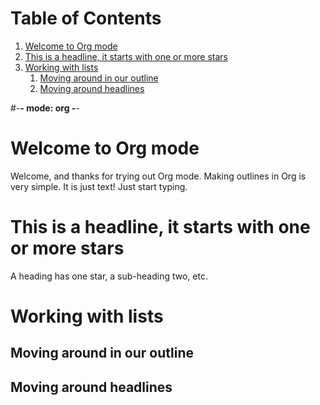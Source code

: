 
# Table of Contents

1.  [Welcome to Org mode](#org3565c53)
2.  [This is a headline, it starts with one or more stars](#org4a45cd4)
3.  [Working with lists](#orga501cbe)
    1.  [Moving around in our outline](#orgd3a0c57)
    2.  [Moving around headlines](#org3aa8029)

\#-**- mode: org -**-


<a id="org3565c53"></a>

# Welcome to Org mode

Welcome, and thanks for trying out Org mode. Making outlines in
Org is very simple. It is just text! Just start typing.


<a id="org4a45cd4"></a>

# This is a headline, it starts with one or more stars

A heading has one star, a sub-heading two, etc.


<a id="orga501cbe"></a>

# Working with lists


<a id="orgd3a0c57"></a>

## Moving around in our outline


<a id="org3aa8029"></a>

## Moving around headlines

